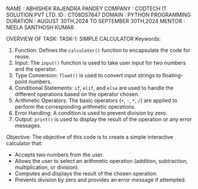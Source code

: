 NAME : ABHISHEK RAJENDRA PANDEY
COMPANY : CODTECH IT SOLUTION PVT LTD.
ID : CT08DS7647
DOMAIN : PYTHON PROGRAMMING
DURATION : AUGUST 30TH,2024 TO SEPTEMBER 30TH,2024
MENTOR : NEELA SANTHOSH KUMAR 

OVERVIEW OF TASK:
TASK-1: SIMPLE CALCULATOR
Keywords:
1. Function: Defines the `calculator()` function to encapsulate the code for reuse.
2. Input: The `input()` function is used to take user input for two numbers and the operator.
3. Type Conversion: `float()` is used to convert input strings to floating-point numbers.
4. Conditional Statements: `if`, `elif`, and `else` are used to handle the different operations based on the operator chosen.
5. Arithmetic Operators: The basic operators (`+`, `-`, `*`, `/`) are applied to perform the corresponding arithmetic operations.
6. Error Handling: A condition is used to prevent division by zero.
7. Output: `print()` is used to display the result of the operation or any error messages.

Objective:
The objective of this code is to create a simple interactive calculator that:
- Accepts two numbers from the user.
- Allows the user to select an arithmetic operation (addition, subtraction, multiplication, or division).
- Computes and displays the result of the chosen operation.
- Prevents division by zero and provides an error message if attempted.
